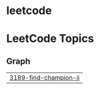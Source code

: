 # leetcode
<!---LeetCode Topics Start-->
# LeetCode Topics
## Graph
|  |
| ------- |
| [3189-find-champion-ii](https://github.com/Pavankuamr14/leetcode/tree/master/3189-find-champion-ii) |
<!---LeetCode Topics End-->